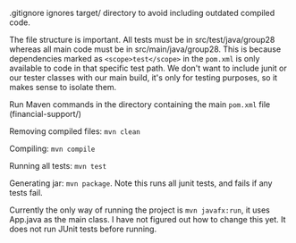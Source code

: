 .gitignore ignores target/ directory to avoid including outdated compiled code.

The file structure is important. All tests must be in src/test/java/group28 whereas all main code must be in src/main/java/group28. This is because dependencies marked as `<scope>test</scope>` in the `pom.xml` is only available to code in that specific test path. We don't want to include junit or our tester classes with our main build, it's only for testing purposes, so it makes sense to isolate them.

Run Maven commands in the directory containing the main `pom.xml` file (financial-support/)

Removing compiled files: `mvn clean`

Compiling: `mvn compile`

Running all tests: `mvn test`

Generating jar: `mvn package`. Note this runs all junit tests, and fails if any tests fail.

Currently the only way of running the project is `mvn javafx:run`, it uses App.java as the main class. I have not figured out how to change this yet. It does not run JUnit tests before running.